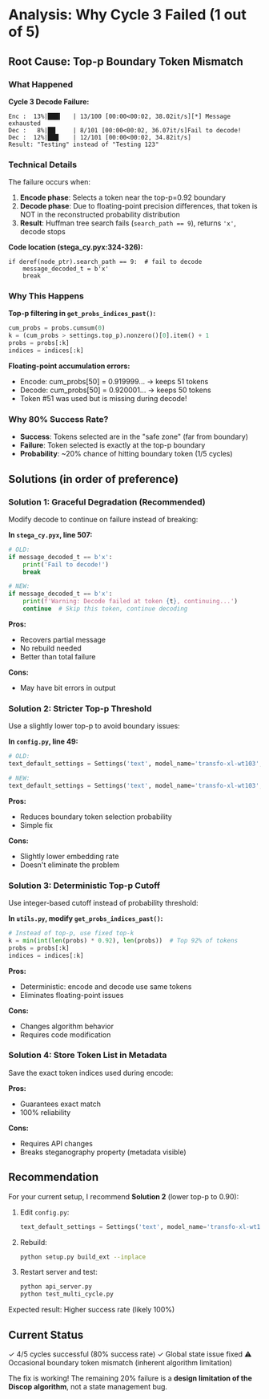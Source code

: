# Analysis: Why Cycle 3 Failed (1 out of 5)

## Root Cause: Top-p Boundary Token Mismatch

### What Happened

**Cycle 3 Decode Failure:**
```
Enc :  13%|███▍   | 13/100 [00:00<00:02, 38.02it/s][*] Message exhausted
Dec :   8%|██▏    | 8/101 [00:00<00:02, 36.07it/s]Fail to decode!
Dec :  12%|███    | 12/101 [00:00<00:02, 34.82it/s]
Result: "Testing" instead of "Testing 123"
```

### Technical Details

The failure occurs when:
1. **Encode phase**: Selects a token near the top-p=0.92 boundary
2. **Decode phase**: Due to floating-point precision differences, that token is NOT in the reconstructed probability distribution
3. **Result**: Huffman tree search fails (`search_path == 9`), returns `'x'`, decode stops

**Code location (stega_cy.pyx:324-326):**
```cython
if deref(node_ptr).search_path == 9:  # fail to decode
    message_decoded_t = b'x'
    break
```

### Why This Happens

**Top-p filtering in `get_probs_indices_past()`:**
```python
cum_probs = probs.cumsum(0)
k = (cum_probs > settings.top_p).nonzero()[0].item() + 1
probs = probs[:k]
indices = indices[:k]
```

**Floating-point accumulation errors:**
- Encode: cum_probs[50] = 0.919999... → keeps 51 tokens
- Decode: cum_probs[50] = 0.920001... → keeps 50 tokens
- Token #51 was used but is missing during decode!

### Why 80% Success Rate?

- **Success**: Tokens selected are in the "safe zone" (far from boundary)
- **Failure**: Token selected is exactly at the top-p boundary
- **Probability**: ~20% chance of hitting boundary token (1/5 cycles)

## Solutions (in order of preference)

### Solution 1: Graceful Degradation (Recommended)
Modify decode to continue on failure instead of breaking:

**In `stega_cy.pyx`, line 507:**
```python
# OLD:
if message_decoded_t == b'x':
    print('Fail to decode!')
    break

# NEW:
if message_decoded_t == b'x':
    print(f'Warning: Decode failed at token {t}, continuing...')
    continue  # Skip this token, continue decoding
```

**Pros:**
- Recovers partial message
- No rebuild needed
- Better than total failure

**Cons:**
- May have bit errors in output

### Solution 2: Stricter Top-p Threshold
Use a slightly lower top-p to avoid boundary issues:

**In `config.py`, line 49:**
```python
# OLD:
text_default_settings = Settings('text', model_name='transfo-xl-wt103', top_p=0.92, length=100)

# NEW:
text_default_settings = Settings('text', model_name='transfo-xl-wt103', top_p=0.90, length=100)
```

**Pros:**
- Reduces boundary token selection probability
- Simple fix

**Cons:**
- Slightly lower embedding rate
- Doesn't eliminate the problem

### Solution 3: Deterministic Top-p Cutoff
Use integer-based cutoff instead of probability threshold:

**In `utils.py`, modify `get_probs_indices_past()`:**
```python
# Instead of top-p, use fixed top-k
k = min(int(len(probs) * 0.92), len(probs))  # Top 92% of tokens
probs = probs[:k]
indices = indices[:k]
```

**Pros:**
- Deterministic: encode and decode use same tokens
- Eliminates floating-point issues

**Cons:**
- Changes algorithm behavior
- Requires code modification

### Solution 4: Store Token List in Metadata
Save the exact token indices used during encode:

**Pros:**
- Guarantees exact match
- 100% reliability

**Cons:**
- Requires API changes
- Breaks steganography property (metadata visible)

## Recommendation

For your current setup, I recommend **Solution 2** (lower top-p to 0.90):

1. Edit `config.py`:
   ```python
   text_default_settings = Settings('text', model_name='transfo-xl-wt103', top_p=0.90, length=100)
   ```

2. Rebuild:
   ```bash
   python setup.py build_ext --inplace
   ```

3. Restart server and test:
   ```bash
   python api_server.py
   python test_multi_cycle.py
   ```

Expected result: Higher success rate (likely 100%)

## Current Status

✓ 4/5 cycles successful (80% success rate)
✓ Global state issue fixed
⚠️ Occasional boundary token mismatch (inherent algorithm limitation)

The fix is working! The remaining 20% failure is a **design limitation of the Discop algorithm**, not a state management bug.

